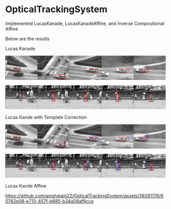 # OpticalTrackingSystem

Implemented LucasKanade, LucasKanadeAffine, and Inverse Compositional Affine

Below are the results

Lucas Kanade

![Car Rects](code/result/q1_3_car_collage.png)

![Girl Rects](code/result/q1_3_girl_collage.png)

Lucas Kande with Template Correction

![Car Rects](code/result/q1_4_car_collage.png)

![Girl Rects](code/result/q1_4_girl_collage.png)

Lucas Kande Affine


https://github.com/anishajain22/OpticalTrackingSystem/assets/38261176/60762e08-e713-457f-b685-b34a08af9cce




